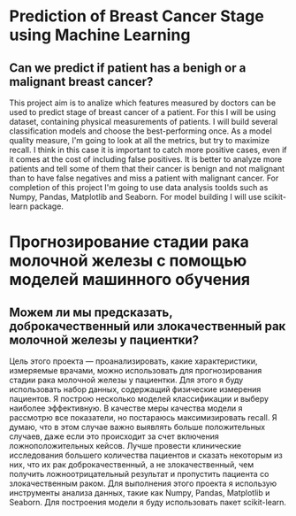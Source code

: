 # Prediction of Breast Cancer Stage using Machine Learning

## Can we predict if patient has a benigh or a malignant breast cancer?

This project aim is to analize which features measured by doctors can be used to predict stage of breast cancer of a patient. For this I will be using dataset, containing physical measurements of patients. I will build several classification models and choose the best-performing once.
As a model quality measure, I'm going to look at all the metrics, but try to maximize recall. I think in this case it is important to catch more positive cases, even if it comes at the cost of including false positives. It is better to analyze more patients and tell some of them that their cancer is benign and not malignant than to have false negatives and miss a patient with malignant cancer.
For completion of this project I'm going to use data analysis toolds such as Numpy, Pandas, Matplotlib and Seaborn. For model building I will use scikit-learn package.

# Прогнозирование стадии рака молочной железы с помощью моделей машинного обучения

## Можем ли мы предсказать, доброкачественный или злокачественный рак молочной железы у пациентки?

Цель этого проекта — проанализировать, какие характеристики, измеряемые врачами, можно использовать для прогнозирования стадии рака молочной железы у пациентки. Для этого я буду использовать набор данных, содержащий физические измерения пациентов. Я построю несколько моделей классификации и выберу наиболее эффективную.
В качестве меры качества модели я рассмотрю все показатели, но постараюсь максимизировать recall. Я думаю, что в этом случае важно выявлять больше положительных случаев, даже если это происходит за счет включения ложноположительных кейсов. Лучше провести клинические исследования большего количества пациентов и сказать некоторым из них, что их рак доброкачественный, а не злокачественный, чем получить ложноотрицательный результат и пропустить пациента со злокачественным раком.
Для выполнения этого проекта я использую инструменты анализа данных, такие как Numpy, Pandas, Matplotlib и Seaborn. Для построения модели я буду использовать пакет scikit-learn. 
